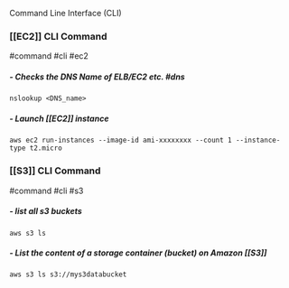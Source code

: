 Command Line Interface (CLI)

### [[EC2]] CLI Command
#command #cli #ec2

##### - Checks the DNS Name of ELB/EC2 etc. #dns
	nslookup <DNS_name>

##### - Launch [[EC2]] instance
	aws ec2 run-instances --image-id ami-xxxxxxxx --count 1 --instance-type t2.micro

### [[S3]] CLI Command
#command #cli #s3
##### - list all s3 buckets
	aws s3 ls
##### - List the content of a storage container (bucket) on Amazon [[S3]]
	aws s3 ls s3://mys3databucket


